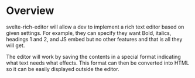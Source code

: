 # Overview

svelte-rich-editor will allow a dev to implement a rich text editor based on given settings. For example, they can specify they want Bold, italics, headings 1 and 2, and JS embed but no other features and that is all they will get.

The editor will work by saving the contents in a special format indicating what text needs what effects. This format can then be converted into HTML so it can be easily displayed outside the editor.